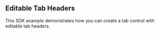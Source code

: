 ## Editable Tab Headers
This SDK example demonstrates how you can create a tab control with editable tab headers.

[//]: <keywords: title>